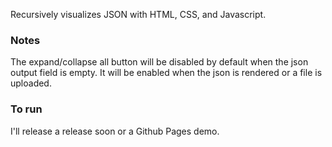 Recursively visualizes JSON with HTML, CSS, and Javascript.

### Notes
The expand/collapse all button will be disabled by default when the json output field is empty. It will be enabled when the json is rendered or a file is uploaded.

### To run
I'll release a release soon or a Github Pages demo.